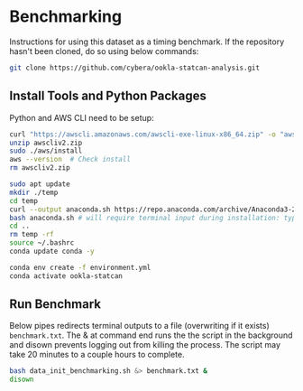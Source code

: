 # Benchmarking
Instructions for using this dataset as a timing benchmark. If the repository hasn't been cloned, 
do so using below commands:

```bash
git clone https://github.com/cybera/ookla-statcan-analysis.git
```

## Install Tools and Python Packages
Python and AWS CLI need to be setup:

```bash
curl "https://awscli.amazonaws.com/awscli-exe-linux-x86_64.zip" -o "awscliv2.zip"
unzip awscliv2.zip
sudo ./aws/install
aws --version  # Check install
rm awscliv2.zip

sudo apt update
mkdir ./temp
cd temp
curl --output anaconda.sh https://repo.anaconda.com/archive/Anaconda3-2022.05-Linux-x86_64.sh
bash anaconda.sh # will require terminal input during installation: type yes; hit enter to confirm location; type yes
cd ..
rm temp -rf
source ~/.bashrc
conda update conda -y

conda env create -f environment.yml
conda activate ookla-statcan 
```


## Run Benchmark
Below pipes redirects terminal outputs to a file (overwriting if it exists) `benchmark.txt`.
The & at command end runs the the script in the background and disown prevents 
logging out from killing the process. The script may take 20 minutes to a couple hours to 
complete. 

```bash
bash data_init_benchmarking.sh &> benchmark.txt &
disown
```